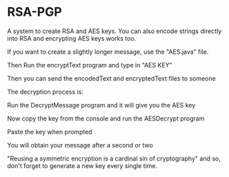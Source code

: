 # RSA-PGP
A system to create RSA and AES keys. You can also encode strings directly into RSA and encrypting AES keys works too.

If you want to create a slightly longer message, use the "AES.java" file.

Then Run the encryptText program and type in "AES KEY"

Then you can send the encodedText and encryptedText files to someone


The decryption process is:

Run the DecryptMessage program and it will give you the AES key

Now copy the key from the console and run the AESDecrypt program

Paste the key when prompted

You will obtain your message after a second or two

"Reusing a symmetric encryption is a cardinal sin of cryptography"
and so, don't forget to generate a new key every single time.
